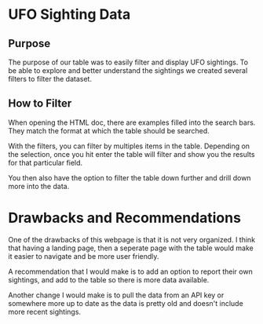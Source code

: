 # UFO Sighting Data

## Purpose

The purpose of our table was to easily filter and display UFO sightings. To be able to explore and better understand the sightings we created several filters to filter the dataset.

## How to Filter

When opening the HTML doc, there are examples filled into the search bars. They match the format at which the table should be searched.



With the filters, you can filter by multiples items in the table. Depending on the selection, once you hit enter the table will filter and show you the results for that particular field.



You then also have the option to filter the table down further and drill down more into the data.


# Drawbacks and Recommendations

One of the drawbacks of this webpage is that it is not very organized. I think that having a landing page, then a seperate page with the table would make it easier to navigate and be more user friendly. 

A recommendation that I would make is to add an option to report their own sightings, and add to the table so there is more data available.

Another change I would make is to pull the data from an API key or somewhere more up to date as the data is pretty old and doesn't include more recent sightings.